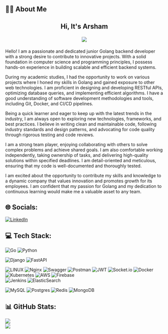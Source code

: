 ## 🙋‍♂️ About Me

<h2 align="center">
Hi, It's Arsham

![](https://komarev.com/ghpvc/?username=iarsham&color=blue)
</h2>


Hello! I am a passionate and dedicated junior Golang backend developer with a strong desire to contribute to innovative projects. With a solid foundation in computer science and programming principles, I possess hands-on experience in building scalable and efficient backend systems.

During my academic studies, I had the opportunity to work on various projects where I honed my skills in Golang and gained exposure to other web technologies. I am proficient in designing and developing RESTful APIs, optimizing database queries, and implementing efficient algorithms. I have a good understanding of software development methodologies and tools, including Git, Docker, and CI/CD pipelines.

Being a quick learner and eager to keep up with the latest trends in the industry, I am always open to exploring new technologies, frameworks, and best practices. I believe in writing clean and maintainable code, following industry standards and design patterns, and advocating for code quality through rigorous testing and code reviews.

I am a strong team player, enjoying collaborating with others to solve complex problems and achieve shared goals. I am also comfortable working independently, taking ownership of tasks, and delivering high-quality solutions within specified deadlines. I am detail-oriented and meticulous, ensuring that my code is well-documented and thoroughly tested.

I am excited about the opportunity to contribute my skills and knowledge to a dynamic company that values innovation and promotes growth for its employees. I am confident that my passion for Golang and my dedication to continuous learning would make me a valuable asset to any team.

## 🌐 Socials:
[![LinkedIn](https://img.shields.io/badge/LinkedIn-%230077B5.svg?logo=linkedin&logoColor=white)](https://linkedin.com/in/https://www.linkedin.com/in/arsham-roshannejad) 
</br>
## 💻 Tech Stack:
![Go](https://img.shields.io/badge/Golang-%2300ADD8.svg?style=plastic&logo=go&logoColor=white)
![Python](https://img.shields.io/badge/Python-3670A0?style=plastic&logo=python&logoColor=ffdd54)

![Django](https://img.shields.io/badge/Django-%23092E20.svg?style=plastic&logo=django&logoColor=white)
![FastAPI](https://img.shields.io/badge/FastAPI-005571?style=plastic&logo=fastapi)

![LINUX](https://img.shields.io/badge/Linux-FCC624?style=plastic&logo=linux&logoColor=black) 
![Nginx](https://img.shields.io/badge/Nginx-%23009639.svg?style=plastic&logo=nginx&logoColor=white) 
![Swagger](https://img.shields.io/badge/-Swagger-%23Clojure?style=plastic&logo=swagger&logoColor=white)
![Postman](https://img.shields.io/badge/Postman-FF6C37?style=plastic&logo=postman&logoColor=white)
![JWT](https://img.shields.io/badge/JWT-black?style=plastic&logo=JSON%20web%20tokens) 
![Socket.io](https://img.shields.io/badge/Socket.io-black?style=plastic&logo=socket.io&badgeColor=010101)
![Docker](https://img.shields.io/badge/Docker-%230db7ed.svg?style=plastic&logo=docker&logoColor=white)
![Kubernetes](https://img.shields.io/badge/Kubernetes-%23326ce5.svg?style=plastic&logo=kubernetes&logoColor=white)
![AWS](https://img.shields.io/badge/AWS-%23FF9900.svg?style=plastic&logo=amazon-aws&logoColor=white)
![Firebase](https://img.shields.io/badge/firebase-%23039BE5.svg?style=plastic&logo=firebase)  
![Jenkins](https://img.shields.io/badge/jenkins-%232C5263.svg?style=plastic&logo=jenkins&logoColor=white) 
![ElasticSearch](https://img.shields.io/badge/-ElasticSearch-005571?style=plastic&logo=elasticsearch)


![MySQL](https://img.shields.io/badge/MySQL-%2300f.svg?style=plastic&logo=mysql&logoColor=white)
![Postgres](https://img.shields.io/badge/Postgres-%23316192.svg?style=plastic&logo=postgresql&logoColor=white)
![Redis](https://img.shields.io/badge/Redis-%23DD0031.svg?style=plastic&logo=redis&logoColor=white)
![MongoDB](https://img.shields.io/badge/MongoDB-%234ea94b.svg?style=plastic&logo=mongodb&logoColor=white)
</br>

 ## 📊 GitHub Stats:
![](https://github-readme-stats.vercel.app/api?username=iarsham&theme=dark&hide_border=false&include_all_commits=true&count_private=true)
<br/>
![](https://github-readme-streak-stats.herokuapp.com/?user=iarsham&theme=dark&hide_border=false)<br/>
